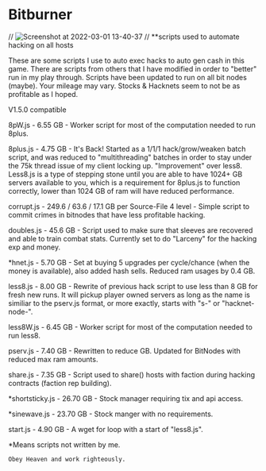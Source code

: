# Bitburner
//
![Screenshot at 2022-03-01 13-40-37](https://user-images.githubusercontent.com/88251983/156245544-2ca6e396-9d39-469b-bdeb-a79c2726fb3b.png)
//
**scripts used to automate hacking on all hosts

These are some scripts I use to auto exec hacks to auto gen cash in this game.
There are scripts from others that I have modified in order to "better" run in my play through.
Scripts have been updated to run on all bit nodes (maybe).
Your mileage may vary. Stocks & Hacknets seem to not be as profitable as I hoped.

V1.5.0 compatible

8pW.js - 6.55 GB - Worker script for most of the computation needed to run 8plus.

8plus.js - 4.75 GB - It's Back! Started as a 1/1/1 hack/grow/weaken batch script, and was reduced to "multithreading" batches in order to stay under the 75k thread issue of my client locking up. "Improvement" over less8. Less8.js is a type of stepping stone until you are able to have 1024+ GB servers available to you, which is a requirement for 8plus.js to function correctly, lower than 1024 GB of ram will have reduced performance.

corrupt.js - 249.6 / 63.6 / 17.1 GB per Source-File 4 level - Simple script to commit crimes in bitnodes that have less profitable hacking.

doubles.js - 45.6 GB - Script used to make sure that sleeves are recovered and able to train combat stats. Currently set to do "Larceny" for the hacking exp and money.

*hnet.js - 5.70 GB - Set at buying 5 upgrades per cycle/chance (when the money is available), also added hash sells. Reduced ram usages by 0.4 GB.

less8.js - 8.00 GB - Rewrite of previous hack script to use less than 8 GB for fresh new runs. It will pickup player owned servers as long as the name is similiar to the pserv.js format, or more exactly, starts with "s-" or "hacknet-node-".

less8W.js - 6.45 GB - Worker script for most of the computation needed to run less8.

pserv.js - 7.40 GB - Rewritten to reduce GB. Updated for BitNodes with reduced max ram amounts.

share.js - 7.35 GB - Script used to share() hosts with faction during hacking contracts (faction rep building).

*shortsticky.js - 26.70 GB - Stock manager requiring tix and api access.

*sinewave.js - 23.70 GB - Stock manger with no requirements.

start.js - 4.90 GB - A wget for loop with a start of "less8.js".

*Means scripts not written by me.


`Obey Heaven and work righteously.`
